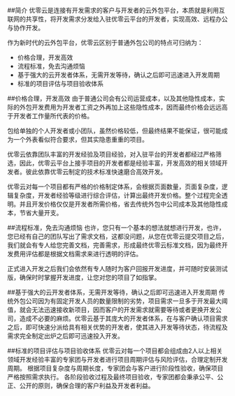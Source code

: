 ##简介
优零云是连接有开发需求的客户与开发者的云外包平台，本质就是利用互联网的共享性，将开发需求分发给入驻优零云平台的开发者，实现高效、远程办公与协作开发。

作为新时代的云外包平台，优零云区别于普通外包公司的特点可归纳为：

* 价格合理，开发高效
* 流程标准，免去沟通烦恼
* 基于强大的云开发者体系，无需开发等待，确认之后即可迅速进入开发周期
* 标准的项目评估与项目验收体系

##价格合理，开发高效
由于普通公司会有公司运营成本，以及其他隐性成本，实际的外包开发费用为开发者工资之外再加上这些隐性成本，因而最终价格会远远高于开发者工作量所代表的价格。

包给单独的个人开发者或小团队，虽然价格较低，但最终结果不能保证，很可能成为一个外表看似符合要求，但其实隐患重重的项目。

优零云依靠团队丰富的开发经验及项目经验，对入驻平台的开发者都经过严格筛选，因此，优零云平台上接手项目的开发者都是经验丰富，开发高效的相关领域开发者。彼此依靠优零云制定的技术标准快速磨合高效开发。

优零云对每一个项目都有严格的价格制定体系，会根据页面数量，页面复杂度，逻辑复杂度，开发者经验等级进行综合评估，计算出最终开发价格。整个过程完全透明。并且开发价格仅仅是开发者所需价格，省去传统外包中公司成本及其他隐性成本，节省大量开支。

##流程标准，免去沟通烦恼
也许，您只有一个基本的想法就想进行开发，也许，您已经有自己的团队写出了需求文档，这都没问题，从您在优零云提交项目之后，我们就会有专人给您完善文档，完善需求，形成最终优零云标准文档，因为最终开发费用评估都是根据文档需求来进行透明的评估。

正式进入开发之后我们会依然有专人随时为客户回报开发进度，并可随时安装测试版，确保时时掌握开发进度，让您对您的项目了如指掌。

##基于强大的云开发者体系，无需开发等待，确认之后即可迅速进入开发周期
传统外包公司因为有固定开发人员的数量限制的劣势，项目需求一旦多于开发最大阈值，就会无法迅速接收新项目，因而客户的开发需求就需要等待或者更换开发公司，造成不必要的麻烦。优零云基于其庞大的开发者体系，在与客户确认项目需求之后，即可快速分派给具有相关优势的开发者，使其进入开发等待状态，待流程及需求完全制定出炉之后即可迅速投入开发。

##标准的项目评估与项目验收体系
优零云对每一个项目都会组成由2人以上相关领域开发经验丰富的专家团与开发者进行项目周期评估与风险评估，合理定制开发周期。
根据项目复杂度与周期长度，专家团会与客户进行阶段性验收，确保项目严格按照需求执行。
各阶段验收过程及最终项目验收，专家团都会秉承公平、公正、公开的原则，确保合理的客户利益及开发者利益。

